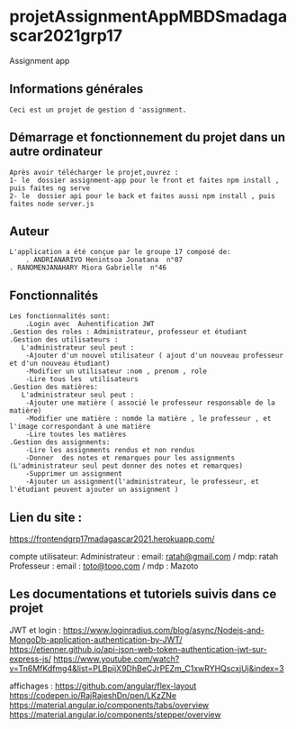 # projetAssignmentAppMBDSmadagascar2021grp17

Assignment app

## Informations générales
    Ceci est un projet de gestion d 'assignment.

## Démarrage et fonctionnement du projet dans un autre ordinateur 
    Après avoir télécharger le projet,ouvrez :
	1- le  dossier assignment-app pour le front et faites npm install , puis faites ng serve
	2- le  dossier api pour le back et faites aussi npm install , puis faites node server.js 

## Auteur
    L'application a été conçue par le groupe 17 composé de:
        . ANDRIANARIVO Henintsoa Jonatana  n°07
	. RANOMENJANAHARY Miora Gabrielle  n°46
        

## Fonctionnalités
    Les fonctionnalités sont:
        .Login avec  Auhentification JWT
	.Gestion des roles : Administrateur, professeur et étudiant
	.Gestion des utilisateurs :
	   L'administrateur seul peut :
	   	-Ajouter d'un nouvel utilisateur ( ajout d'un nouveau professeur et d'un nouveau étudiant)
		-Modifier un utilisateur :nom , prenom , role 
		-Lire tous les  utilisateurs
	.Gestion des matières:
	   L'administrateur seul peut :	
		-Ajouter une matière ( associé le professeur responsable de la matière)
		-Modifier une matière : nomde la matière , le professeur , et l'image correspondant à une matière
		-Lire toutes les matières
	.Gestion des assignments:
		-Lire les assignments rendus et non rendus
		-Donner  des notes et remarques pour les assignments (L'administrateur seul peut donner des notes et remarques)
		-Supprimer un assignment
		-Ajouter un assignment(l'administrateur, le professeur, et l'étudiant peuvent ajouter un assignment )

## Lien du site :

https://frontendgrp17madagascar2021.herokuapp.com/

compte utilisateur:
Administrateur : email: ratah@gmail.com / mdp: ratah
Professeur : email : toto@tooo.com / mdp : Mazoto

		
## Les documentations et tutoriels suivis dans ce projet
JWT et login :
https://www.loginradius.com/blog/async/Nodejs-and-MongoDb-application-authentication-by-JWT/
https://etienner.github.io/api-json-web-token-authentication-jwt-sur-express-js/
https://www.youtube.com/watch?v=Tn6MfKdfmg4&list=PLBpijX9DhBeCJrPEZm_C1xwRYHQscxjUj&index=3

affichages :
https://github.com/angular/flex-layout
https://codepen.io/RajRajeshDn/pen/LKzZNe
https://material.angular.io/components/tabs/overview
https://material.angular.io/components/stepper/overview




 




